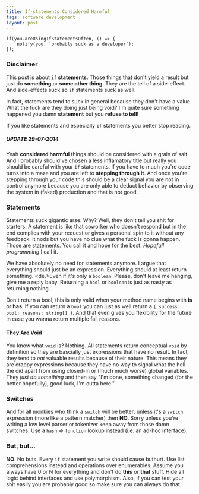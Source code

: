 ```yaml
---
title: If-statements Considered Harmful
tags: software development
layout: post
---
```

	if(you.areUsingIfStatementsOften, () => {
		notify(you, 'probably suck as a developer');
	});

### Disclaimer
This post is about ```if``` __statements__. Those things that don't yield a result but just do __something__ or __some other thing__. They are the tell of a side-effect. And side-effects suck so ```if``` statements suck as well.

In fact, statements tend to suck in general because they don't have a value. What the fuck are they doing just being void? I'm quite sure something happened you damn __statement__ but you __refuse to tell__!

If you like statements and especially ```if``` statements you better stop reading.

##### UPDATE 29-07-2014
Yeah __considered harmful__ things should be considered with a grain of salt. And I probably should've chosen a less inflamatory title but really you should be careful with your `if` statements. If you have to much you're code turns into a maze and you are left to __stepping through it__. And once you're stepping through your code this should be a clear signal you are not in control anymore because you are only able to deduct behavior by observing the system in (faked) production and that is not good.

### Statements
Statements suck gigantic arse. Why? Well, they don't tell you shit for starters. A  statement is like that coworker who doesn't respond but in the end complies with your request or gives a personal spin to it without any feedback. It nods but you have no clue what the fuck is gonna happen. Those are statements. You call it and hope for the best.  _Hopefull programming_ I call it.

We have absolutely no need for statements anymore. I argue that everything should just be an expression. Everything should at least return something. <de.>Even if it's only a ```boolean```. Please, don't leave me hanging, give me a reply baby.</del> Returning a ```bool``` or ```boolean``` is just as nasty as returning nothing. 

Don't return a bool, this is only valid when your method name begins with __is__ or __has__. If you can return a ```bool``` you can just as well return a ```{ success: bool; reasons: string[] }```. And that even gives you flexibility for the future in case you wanna return multiple fail reasons.

#### They Are Void
You know what ```void``` is? Nothing. All statements return conceptual ```void``` by definition so they are bascially just expressions that have no result. In fact, they tend to _eat_ valuable results because of their nature. This means they are crappy expressions because they have no way to signal what the hell the did apart from using closed-in or (much much worse) global variables. They _just do something_ and then say "I'm done, something changed (for the better hopefully), good luck, I'm outta here.".

### Switches
And for all monkies who think a ```switch``` will be better: unless it's a ```switch``` expression (more like a pattern matcher)  then __NO__. Sorry unless you're writing a low level parser or tokenizer keep away from those damn switches. Use a ```hash``` => ```function``` lookup instead (i.e. an ad-hoc interface).

### But, but...
__NO__. No buts. Every ```if``` statement you write should cause buthurt. Use list comprehensions instead and operations over enumerables. Assume you always have 0 or N for everything and don't do __this__ or __that__ stuff. Hide all logic behind interfaces and use polymorphism. Also, if you can test your shit easily you are probably good so make sure you can always do that.